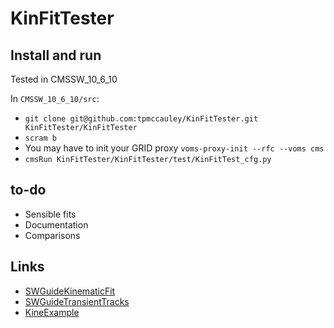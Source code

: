 # KinFitTester

## Install and run

Tested in CMSSW_10_6_10

In `CMSSW_10_6_10/src`:

* `git clone git@github.com:tpmccauley/KinFitTester.git KinFitTester/KinFitTester`
* `scram b`
* You may have to init your GRID proxy `voms-proxy-init --rfc --voms cms`
* `cmsRun KinFitTester/KinFitTester/test/KinFitTest_cfg.py`

## to-do

* Sensible fits
* Documentation
* Comparisons

## Links
*  [SWGuideKinematicFit](https://twiki.cern.ch/twiki/bin/view/CMSPublic/SWGuideKinematicVertexFit)
*  [SWGuideTransientTracks](https://twiki.cern.ch/twiki/bin/view/CMSPublic/SWGuideTransientTracks)
*  [KineExample](https://gitlab.cern.ch/cms-sw/cmssw/-/tree/009e1bdc5f6bdf33bbc367f3b6fd60df26d204bc/RecoVertex/KinematicFit/plugins)

